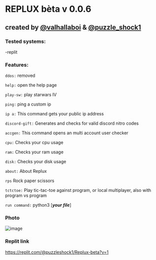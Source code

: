 # REPLUX bèta v 0.0.6

## created by [@valhallaboi](https://repl.it/@valhallaboi) & [@puzzle_shock1](https://replit.com/@puzzleshock1)


### Tested systems:
-replit
### Features:
`ddos:` removed

`help:` open the help page

`play-sw:` play starwars IV

`ping:` ping a custom ip

`ip a:` This command gets your public ip address

`discord-gift:` Generates and checks for valid discord nitro codes

`accgen:` This command opens an multi account user checker

`cpu:` Checks your cpu usage

`ram:` Checks your ram usage

`disk:` Checks your disk usage

`about:` About Replux

`rps` Rock paper scissors

`tctctoe:` Play tic-tac-toe against program, or local multiplayer, also with program vs program

`run command:` python3 [***your file***]

### Photo

![image](images/help-example.png)

### Replit link 

https://replit.com/@puzzleshock1/Replux-beta?v=1
